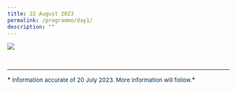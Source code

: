 ```yaml
---
title: 22 August 2023
permalink: /programme/day1/
description: ""
---
```

![](/images/2023%20PROGRAMME/230720_csa%20otcep%202023_programme%20table_day%2001.jpg)

<br>
<hr class="my-3 border-primary">
*<font size="2"><font color="#073255"> Information accurate of 20 July 2023. More information will follow.</font></font>*